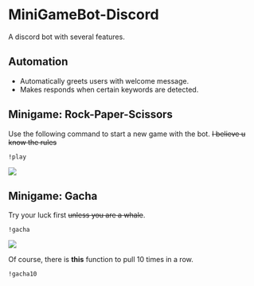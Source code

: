 # MiniGameBot-Discord
A discord bot with several features.

## Automation
- Automatically greets users with welcome message. 
- Makes responds when certain keywords are detected. 

## Minigame: Rock-Paper-Scissors
Use the following command to start a new game with the bot. ~~I believe u know the rules~~
```console
!play
```
![](https://i.imgur.com/cVYyxae.jpg)

## Minigame: Gacha
Try your luck first ~~unless you are a whale~~.
```console
!gacha
```

![](https://i.imgur.com/6NuXeN0.jpg)

Of course, there is **this** function to pull 10 times in a row.
```console
!gacha10
```